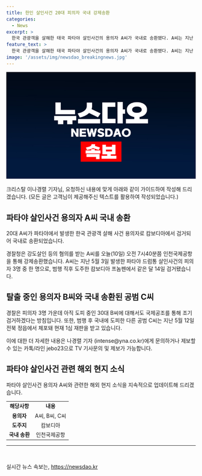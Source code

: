 ```yaml
---
title: 한인 살인사건 20대 피의자 국내 강제송환
categories:
  - News
excerpt: >
  한국 관광객을 살해한 태국 파타야 살인사건의 용의자 A씨가 국내로 송환됐다. A씨는 지난 5월 3일 발생한 파타야 드럼통 살인사건의 용의자 중 한 명으로, 캄보디아에서 검거됐다가 국내로 송환됐다. 경찰은 아직 도피 중인 B씨에 대한 국제공조를 통해 조기 검거할 방침이며, 국내에 도피한 C씨는 이미 체포돼 재판 중이다. #파타야_살인사건 #드럼통 #강제송환
feature_text: >
  한국 관광객을 살해한 태국 파타야 살인사건의 용의자 A씨가 국내로 송환됐다. A씨는 지난 5월 3일 발생한 파타야 드럼통 살인사건의 용의자 중 한 명으로, 캄보디아에서 검거됐다가 국내로 송환됐다. 경찰은 아직 도피 중인 B씨에 대한 국제공조를 통해 조기 검거할 방침이며, 국내에 도피한 C씨는 이미 체포돼 재판 중이다. #파타야_살인사건 #드럼통 #강제송환
image: '/assets/img/newsdao_breakingnews.jpg'
---
```


<p><img src="/assets/img/newsdao_breakingnews.jpg" alt="ranknews 속보" /></p>

<p>크리스탈 이나경렬 기자님, 요청하신 내용에 맞게 아래와 같이 가이드하여 작성해 드리겠습니다.
(모든 글은 고객님이 제공해주신 텍스트를 활용하여 작성되었습니다.)</p>

<h2 data-ke-size="size26">파타야 살인사건 용의자 A씨 국내 송환</h2>

<p>20대 A씨가 파타야에서 발생한 한국 관광객 살해 사건 용의자로 캄보디아에서 검거되어 국내로 송환되었습니다.</p>

<p data-ke-size="size16">경찰청은 강도살인 등의 혐의를 받는 A씨를 오늘(10일) 오전 7시40분쯤 인천국제공항을 통해 강제송환했습니다. A씨는 지난 5월 3일 발생한 파타야 드럼통 살인사건의 피의자 3명 중 한 명으로, 범행 직후 도주한 캄보디아 프놈펜에서 같은 달 14일 검거됐습니다.</p>

<h2 data-ke-size="size26">탈출 중인 용의자 B씨와 국내 송환된 공범 C씨</h2>

<p>경찰은 피의자 3명 가운데 아직 도피 중인 30대 B씨에 대해서도 국제공조를 통해 조기 검거하겠다는 방침입니다. 또한, 범행 후 국내에 도피한 다른 공범 C씨는 지난 5월 12일 전북 정읍에서 체포돼 현재 1심 재판을 받고 있습니다.</p>

<p data-ke-size="size16">이에 대한 더 자세한 내용은 나경렬 기자 (intense@yna.co.kr)에게 문의하거나 제보할 수 있는 카톡/라인 jebo23으로 TV 기사문의 및 제보가 가능합니다.</p>

<h2 data-ke-size="size26">파타야 살인사건 관련 해외 현지 소식</h2>

<p>파타야 살인사건 용의자 A씨와 관련한 해외 현지 소식을 지속적으로 업데이트해 드리겠습니다.</p>

<table>
  <tr>
    <td style="text-align: center; height: 17px;"><b>해당사항</b></td>
    <td style="text-align: center; height: 17px;"><b>내용</b></td>
  </tr>
  <tr>
    <td style="text-align: center; height: 17px;"><b>용의자</b></td>
    <td style="text-align: center; height: 17px;">A씨, B씨, C씨</td>
  </tr>
  <tr>
    <td style="text-align: center; height: 17px;"><b>도주지</b></td>
    <td style="text-align: center; height: 17px;">캄보디아</td>
  </tr>
  <tr>
    <td style="text-align: center; height: 17px;"><b>국내 송환</b></td>
    <td style="text-align: center; height: 17px;">인천국제공항</td>
  </tr>
</table>

<hr>

<p data-ke-size="size16">&nbsp;</p>
실시간 뉴스 속보는, <a href="https://newsdao.kr" rel="dofollow">https://newsdao.kr</a>


